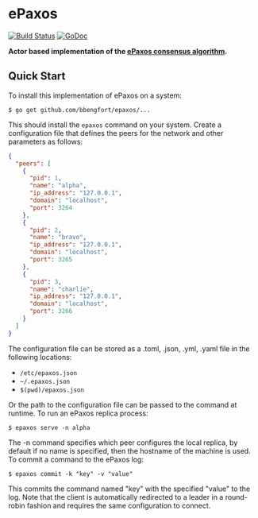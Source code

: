 # ePaxos

[![Build Status](https://travis-ci.com/bbengfort/epaxos.svg?branch=master)](https://travis-ci.com/bbengfort/epaxos)
[![GoDoc](https://godoc.org/github.com/bbengfort/epaxos?status.svg)](https://godoc.org/github.com/bbengfort/epaxos)


**Actor based implementation of the [ePaxos consensus algorithm](http://efficient.github.io/epaxos/).**

## Quick Start

To install this implementation of ePaxos on a system:

```
$ go get github.com/bbengfort/epaxos/...
```

This should install the `epaxos` command on your system. Create a configuration file that defines the peers for the network and other parameters as follows:

```json
{
  "peers": [
    {
      "pid": 1,
      "name": "alpha",
      "ip_address": "127.0.0.1",
      "domain": "localhost",
      "port": 3264
    },
    {
      "pid": 2,
      "name": "bravo",
      "ip_address": "127.0.0.1",
      "domain": "localhost",
      "port": 3265
    },
    {
      "pid": 3,
      "name": "charlie",
      "ip_address": "127.0.0.1",
      "domain": "localhost",
      "port": 3266
    }
  ]
}
```

The configuration file can be stored as a .toml, .json, .yml, .yaml file in the following locations:

- `/etc/epaxos.json`
- `~/.epaxos.json`
- `$(pwd)/epaxos.json`

Or the path to the configuration file can be passed to the command at runtime. To run an ePaxos replica process:

```
$ epaxos serve -n alpha
```

The -n command specifies which peer configures the local replica, by default if no name is specified, then the hostname of the machine is used. To commit a command to the ePaxos log:

```
$ epaxos commit -k "key" -v "value"
```

This commits the command named "key" with the specified "value" to the log. Note that the client is automatically redirected to a leader in a round-robin fashion and requires the same configuration to connect.

